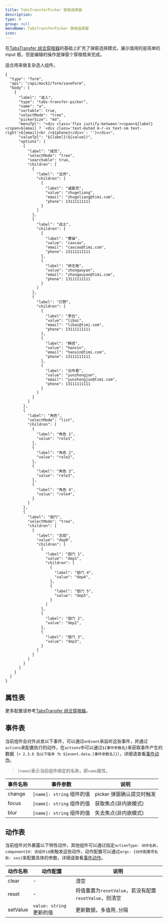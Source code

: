 ```yaml
---
title: TabsTransferPicker 穿梭选择器
description:
type: 0
group: null
menuName: TabsTransferPicker 穿梭选择器
icon:
---
```


在[TabsTransfer 组合穿梭器](./tabs-transfer)的基础上扩充了弹窗选择模式，展示值用的是简单的 input 框，但是编辑的操作是弹窗个穿梭框来完成。

适合用来做复杂选人组件。

```schema: scope="body"
{
  "type": "form",
  "api": "/api/mock2/form/saveForm",
  "body": [
    {
      "label": "选人",
      "type": "tabs-transfer-picker",
      "name": "a",
      "sortable": true,
      "selectMode": "tree",
      "pickerSize": "md",
      "menuTpl": "<div class='flex justify-between'><span>${label}</span>${email ? `<div class='text-muted m-r-xs text-sm text-right'>${email}<br />${phone}</div>`: ''}</div>",
      "valueTpl": "${label}(${value})",
      "options": [
        {
          "label": "成员",
          "selectMode": "tree",
          "searchable": true,
          "children": [
            {
              "label": "法师",
              "children": [
                {
                  "label": "诸葛亮",
                  "value": "zhugeliang",
                  "email": "zhugeliang@timi.com",
                  "phone": 13111111111
                }
              ]
            },
            {
              "label": "战士",
              "children": [
                {
                  "label": "曹操",
                  "value": "caocao",
                  "email": "caocao@timi.com",
                  "phone": 13111111111
                },
                {
                  "label": "钟无艳",
                  "value": "zhongwuyan",
                  "email": "zhongwuyan@timi.com",
                  "phone": 13111111111
                }
              ]
            },
            {
              "label": "打野",
              "children": [
                {
                  "label": "李白",
                  "value": "libai",
                  "email": "libai@timi.com",
                  "phone": 13111111111
                },
                {
                  "label": "韩信",
                  "value": "hanxin",
                  "email": "hanxin@timi.com",
                  "phone": 13111111111
                },
                {
                  "label": "云中君",
                  "value": "yunzhongjun",
                  "email": "yunzhongjun@timi.com",
                  "phone": 13111111111
                }
              ]
            }
          ]
        },
        {
          "label": "角色",
          "selectMode": "list",
          "children": [
            {
              "label": "角色 1",
              "value": "role1",
            },
            {
              "label": "角色 2",
              "value": "role2",
            },
            {
              "label": "角色 3",
              "value": "role3",
            },
            {
              "label": "角色 4",
              "value": "role4",
            }
          ]
        },
        {
          "label": "部门",
          "selectMode": "tree",
          "children": [
            {
              "label": "总部",
              "value": "dep0",
              "children": [
                {
                  "label": "部门 1",
                  "value": "dep1",
                  "children": [
                    {
                      "label": "部门 4",
                      "value": "dep4",
                    },
                    {
                      "label": "部门 5",
                      "value": "dep5",
                    }
                  ]
                },
                {
                  "label": "部门 2",
                  "value": "dep2",
                },
                {
                  "label": "部门 3",
                  "value": "dep3",
                }
              ]
            }
          ]
        }
      ]
    }
  ]
}
```

## 属性表

更多配置请参考[TabsTransfer 组合穿梭器](./tabs-transfer)。

## 事件表

当前组件会对外派发以下事件，可以通过`onEvent`来监听这些事件，并通过`actions`来配置执行的动作，在`actions`中可以通过`${事件参数名}`来获取事件产生的数据（`< 2.3.0 及以下版本 为 ${event.data.[事件参数名]}`），详细请查看[事件动作](../../docs/concepts/event-action)。

> `[name]`表示当前组件绑定的名称，即`name`属性。

| 事件名称 | 事件参数                  | 说明                      |
| -------- | ------------------------- | ------------------------- |
| change   | `[name]: string` 组件的值 | picker 弹窗确认提交时触发 |
| focus    | `[name]: string` 组件的值 | 获取焦点(非内嵌模式)      |
| blur     | `[name]: string` 组件的值 | 失去焦点(非内嵌模式)      |

## 动作表

当前组件对外暴露以下特性动作，其他组件可以通过指定`actionType: 动作名称`、`componentId: 该组件id`来触发这些动作，动作配置可以通过`args: {动作配置项名称: xxx}`来配置具体的参数，详细请查看[事件动作](../../docs/concepts/event-action#触发其他组件的动作)。

| 动作名称 | 动作配置                 | 说明                                                   |
| -------- | ------------------------ | ------------------------------------------------------ |
| clear    | -                        | 清空                                                   |
| reset    | -                        | 将值重置为`resetValue`，若没有配置`resetValue`，则清空 |
| setValue | `value: string` 更新的值 | 更新数据，多值用`,`分隔                                |
